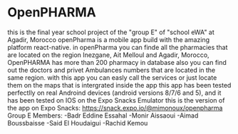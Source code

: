 # OpenPHARMA

this is the final year school project of the "group E" of "school eWA" at Agadir, Morocco
openPharma is a mobile app build with the amazing platform react-native.
in openPharma you can finde all the pharmacies that are located on the region Inezgane, Ait Melloul and Agadir, Morocco, OpenPHARMA has more than 200 pharmacy in database
also you can find out the doctors and privet Ambulances numbers that are located in the same region.
with this app you can easly call the services or just locate them on the maps that is intergrated inside the app
this app has been tested perfectlly on real Androind devices (android versions 8/7/6 and 5), and it has been tested on IOS on the Expo Snacks Emulator
this is the version of the app on Expo Snacks: https://snack.expo.io/@mimonoux/openpharma
Group E Members:
-Badr Eddine Essahal 
-Monir Aissaoui
-Aimad Boussbaisse
-Said El Houdaigui 
-Rachid Kemou
